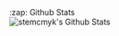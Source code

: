 

  <summary>:zap: Github Stats</summary>

  <img align="left" alt="stemcmyk's Github Stats" src="https://github-readme-stats.codestackr.vercel.app/api?username=stemcmyk&count_private=true&show_icons=true&hide_border=true" />

